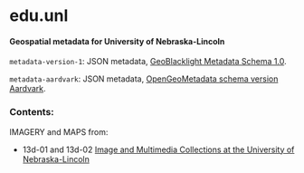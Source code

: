 # edu.unl

#### Geospatial metadata for University of Nebraska-Lincoln

`metadata-version-1`: JSON metadata, [GeoBlacklight Metadata Schema 1.0](https://opengeometadata.org/docs/gbl-1.0).

`metadata-aardvark`: JSON metadata,  [OpenGeoMetadata schema version Aardvark](https://opengeometadata.org/docs/ogm-aardvark).

### Contents:


IMAGERY and MAPS from:

* 13d-01 and 13d-02 [Image and Multimedia Collections at the University of Nebraska-Lincoln](https://mediacommons.unl.edu)
